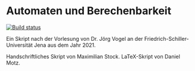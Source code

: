 # Automaten und Berechenbarkeit

[![Build status](https://img.shields.io/github/actions/workflow/status/HerrMotz/automaten-und-berechenbarkeit/latex.yml?style=for-the-badge)](https://github.com/HerrMotz/automaten-und-berechenbarkeit)

Ein Skript nach der Vorlesung von Dr. Jörg Vogel
an der Friedrich-Schiller-Universität Jena
aus dem Jahr 2021.

Handschriftliches Skript von Maximilian Stock.
LaTeX-Skript von Daniel Motz.